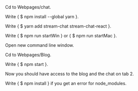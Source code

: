 Cd to Webpages/chat.

Write { $ npm install --global yarn }.

Write { $ yarn add stream-chat stream-chat-react }.

Write { $ npm run startWin } or { $ npm run startMac }.

Open new command line window.

Cd to Webpages/Blog.

Write { $ npm start }.

Now you should have access to the blog and the chat on tab 2.


Write { $ npm install } if you get an error for node_modules.

